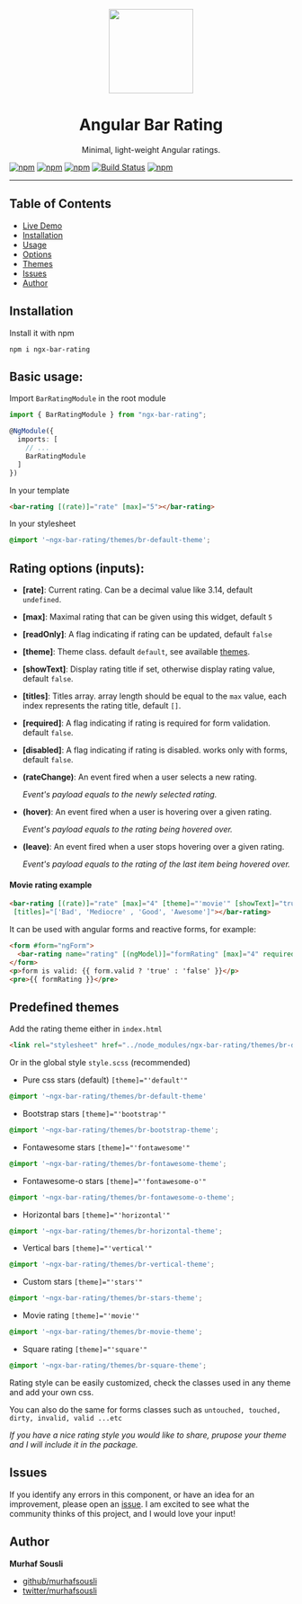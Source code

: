 <p align="center">
  <img height="150px" width="150px" style="text-align: center;" src="https://cdn.rawgit.com/MurhafSousli/ngx-bar-rating/af32c04d/assets/logo.svg">
  <h1 align="center">Angular Bar Rating</h1>
  <p align="center">Minimal, light-weight Angular ratings.</p>
</p>

[![npm](https://img.shields.io/badge/demo-online-ed1c46.svg)](https://murhafsousli.github.io/ngx-bar-rating)
[![npm](https://img.shields.io/badge/stackblitz-online-orange.svg)](https://stackblitz.com/edit/ngx-bar-rating)
[![npm](https://img.shields.io/npm/v/ngx-bar-rating.svg)](https://www.npmjs.com/package/ngx-bar-rating)
[![Build Status](https://travis-ci.org/MurhafSousli/ngx-bar-rating.svg)](https://travis-ci.org/MurhafSousli/ngx-bar-rating)
[![npm](https://img.shields.io/npm/l/express.svg?maxAge=2592000)](/LICENSE)

___

## Table of Contents 
 
 - [Live Demo](https://MurhafSousli.github.io/ngx-bar-rating)
 - [Installation](#installation)
 - [Usage](#usage) 
 - [Options](#options)
 - [Themes](#themes)
 - [Issues](#issues) 
 - [Author](#author)

<a name="installation"/>

## Installation

Install it with npm

`npm i ngx-bar-rating`


<a name="usage"/>

## Basic usage:

Import `BarRatingModule` in the root module

```ts
import { BarRatingModule } from "ngx-bar-rating";

@NgModule({
  imports: [
    // ...
    BarRatingModule
  ]
})
```

In your template

```html
<bar-rating [(rate)]="rate" [max]="5"></bar-rating>
```

In your stylesheet
```css
@import '~ngx-bar-rating/themes/br-default-theme';
```

<a name="options"/>

## Rating options (inputs):

 - **[rate]**: Current rating. Can be a decimal value like 3.14, default `undefined`.

 - **[max]**: Maximal rating that can be given using this widget, default `5`

 - **[readOnly]**: A flag indicating if rating can be updated, default `false`

 - **[theme]**: Theme class. default `default`, see available [themes](#themes).

 - **[showText]**: Display rating title if set, otherwise display rating value, default `false`.

 - **[titles]**: Titles array. array length should be equal to the `max` value, each index represents the rating title, default `[]`.

 - **[required]**: A flag indicating if rating is required for form validation. default `false`.

 - **[disabled]**: A flag indicating if rating is disabled. works only with forms, default `false`.

 - **(rateChange)**: An event fired when a user selects a new rating.

   *Event's payload equals to the newly selected rating.*

 - **(hover)**: An event fired when a user is hovering over a given rating.

   *Event's payload equals to the rating being hovered over.*

 - **(leave)**: An event fired when a user stops hovering over a given rating.

   *Event's payload equals to the rating of the last item being hovered over.*


#### Movie rating example

```html
<bar-rating [(rate)]="rate" [max]="4" [theme]="'movie'" [showText]="true"
 [titles]="['Bad', 'Mediocre' , 'Good', 'Awesome']"></bar-rating>
```

It can be used with angular forms and reactive forms, for example:

```html
<form #form="ngForm">
  <bar-rating name="rating" [(ngModel)]="formRating" [max]="4" required disabled></bar-rating>
</form>
<p>form is valid: {{ form.valid ? 'true' : 'false' }}</p>
<pre>{{ formRating }}</pre>
```

<a name="themes"/>

## Predefined themes

Add the rating theme either in `index.html`

```html
<link rel="stylesheet" href="../node_modules/ngx-bar-rating/themes/br-default-theme.css"/>
```

Or in the global style `style.scss` (recommended)


 - Pure css stars (default) `[theme]="'default'"`

```css
@import '~ngx-bar-rating/themes/br-default-theme'
```

 - Bootstrap stars `[theme]="'bootstrap'"`

```css
@import '~ngx-bar-rating/themes/br-bootstrap-theme';
```

- Fontawesome stars `[theme]="'fontawesome'"`

```css
@import '~ngx-bar-rating/themes/br-fontawesome-theme';
```

 - Fontawesome-o stars `[theme]="'fontawesome-o'"`

```css
@import '~ngx-bar-rating/themes/br-fontawesome-o-theme';
```

 - Horizontal bars `[theme]="'horizontal'"`

```css
@import '~ngx-bar-rating/themes/br-horizontal-theme';
```

 - Vertical bars `[theme]="'vertical'"`

```css
@import '~ngx-bar-rating/themes/br-vertical-theme';
```

 - Custom stars `[theme]="'stars'"`

```css
@import '~ngx-bar-rating/themes/br-stars-theme';
```

 - Movie rating `[theme]="'movie'"`
```css
@import '~ngx-bar-rating/themes/br-movie-theme';
```

 - Square rating `[theme]="'square'"`

```css
@import '~ngx-bar-rating/themes/br-square-theme';
```

Rating style can be easily customized, check the classes used in any theme and add your own css.

You can also do the same for forms classes such as `untouched, touched, dirty, invalid, valid ...etc`

*If you have a nice rating style you would like to share, prupose your theme and I will include it in the package.*


## Issues

If you identify any errors in this component, or have an idea for an improvement, please open an [issue](https://github.com/MurhafSousli/ngx-bar-rating/issues). I am excited to see what the community thinks of this project, and I would love your input!

## Author

 **Murhaf Sousli**

 - [github/murhafsousli](https://github.com/MurhafSousli)
 - [twitter/murhafsousli](https://twitter.com/MurhafSousli)

